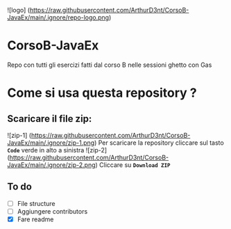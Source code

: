 ![logo] (https://raw.githubusercontent.com/ArthurD3nt/CorsoB-JavaEx/main/.ignore/repo-logo.png)
# CorsoB-JavaEx
Repo con tutti gli esercizi fatti dal corso B nelle sessioni ghetto con Gas

# Come si usa questa repository ?

## Scaricare il file zip:
![zip-1] (https://raw.githubusercontent.com/ArthurD3nt/CorsoB-JavaEx/main/.ignore/zip-1.png)
Per scaricare la repository cliccare sul tasto **`Code`** verde in alto  a sinistra 
![zip-2] (https://raw.githubusercontent.com/ArthurD3nt/CorsoB-JavaEx/main/.ignore/zip-2.png)
Cliccare su **`Download ZIP`**

## To do
* [ ] File structure
* [ ] Aggiungere contributors
* [X] Fare readme
